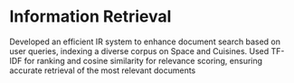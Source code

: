 # Information Retrieval
 Developed an efficient IR system to enhance document search based on user queries, indexing a diverse corpus on Space and Cuisines. Used TF-IDF for ranking and cosine similarity for relevance scoring, ensuring accurate retrieval of the most relevant documents
